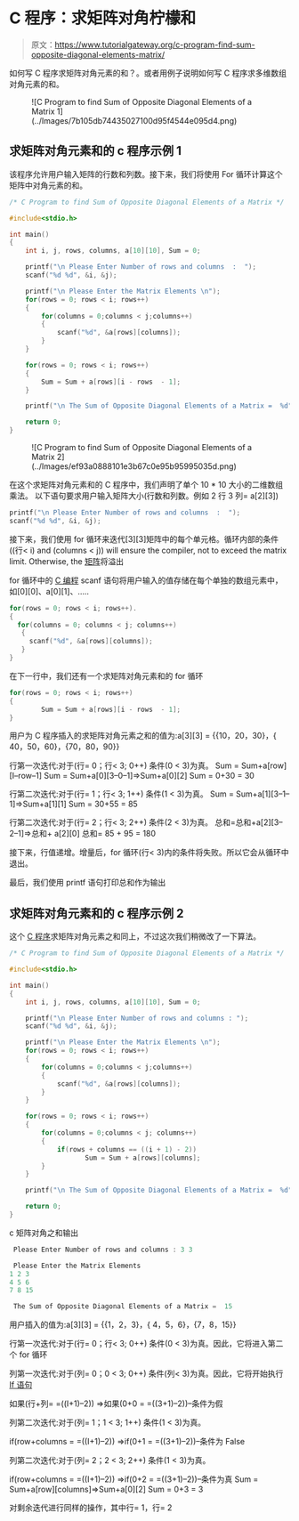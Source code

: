 # C 程序：求矩阵对角柠檬和

> 原文：<https://www.tutorialgateway.org/c-program-find-sum-opposite-diagonal-elements-matrix/>

如何写 C 程序求矩阵对角元素的和？。或者用例子说明如何写 C 程序求多维数组对角元素的和。

<figure class="aligncenter">![C Program to find Sum of Opposite Diagonal Elements of a Matrix 1](../Images/7b105db74435027100d95f4544e095d4.png)</figure>

## 求矩阵对角元素和的 c 程序示例 1

该程序允许用户输入矩阵的行数和列数。接下来，我们将使用 For 循环计算这个矩阵中对角元素的和。

```c
/* C Program to find Sum of Opposite Diagonal Elements of a Matrix */

#include<stdio.h>

int main()
{
 	int i, j, rows, columns, a[10][10], Sum = 0;

 	printf("\n Please Enter Number of rows and columns  :  ");
 	scanf("%d %d", &i, &j);

 	printf("\n Please Enter the Matrix Elements \n");
 	for(rows = 0; rows < i; rows++)
  	{
   		for(columns = 0;columns < j;columns++)
    	{
      		scanf("%d", &a[rows][columns]);
    	}
  	}

 	for(rows = 0; rows < i; rows++)
  	{
   		Sum = Sum + a[rows][i - rows  - 1];
  	}

 	printf("\n The Sum of Opposite Diagonal Elements of a Matrix =  %d", Sum );

 	return 0;
}
```

<figure class="wp-block-image">![C Program to find Sum of Opposite Diagonal Elements of a Matrix 2](../Images/ef93a0888101e3b67c0e95b95995035d.png)</figure>

在这个求矩阵对角元素和的 C 程序中，我们声明了单个 10 * 10 大小的二维数组乘法。
以下语句要求用户输入矩阵大小(行数和列数。例如 2 行 3 列= a[2][3])

```c
printf("\n Please Enter Number of rows and columns  :  ");
scanf("%d %d", &i, &j);
```

接下来，我们使用 for 循环来迭代[3][3]矩阵中的每个单元格。循环内部的条件((行< i) and (columns < j)) will ensure the compiler, not to exceed the matrix limit. Otherwise, the [矩阵](https://www.tutorialgateway.org/two-dimensional-array-in-c/)将溢出

for 循环中的 [C 编程](https://www.tutorialgateway.org/c-programming/) scanf 语句将用户输入的值存储在每个单独的数组元素中，如[0][0]、a[0][1]、…..

```c
for(rows = 0; rows < i; rows++).
{
  for(columns = 0; columns < j; columns++)
   {
     scanf("%d", &a[rows][columns]);
   }
}
```

在下一行中，我们还有一个求矩阵对角元素和的 for 循环

```c
for(rows = 0; rows < i; rows++)
{
   		Sum = Sum + a[rows][i - rows  - 1];
}
```

用户为 C 程序插入的求矩阵对角元素之和的值为:a[3][3] = {{10，20，30}，{ 40，50，60}，{70，80，90}}

行第一次迭代:对于(行= 0；行< 3; 0++)
条件(0 < 3)为真。
Sum = Sum+a[row][I–row–1]
Sum = Sum+a[0][3–0–1]=>Sum+a[0][2]
Sum = 0+30 = 30

行第二次迭代:对于(行= 1；行< 3; 1++)
条件(1 < 3)为真。
Sum = Sum+a[1][3–1–1]=>Sum+a[1][1]
Sum = 30+55 = 85

行第二次迭代:对于(行= 2；行< 3; 2++)
条件(2 < 3)为真。
总和=总和+a[2][3–2–1]=>总和+ a[2][0]
总和= 85 + 95 = 180

接下来，行值递增。增量后，for 循环(行< 3)内的条件将失败。所以它会从循环中退出。

最后，我们使用 printf 语句打印总和作为输出

## 求矩阵对角元素和的 c 程序示例 2

这个 [C 程序](https://www.tutorialgateway.org/c-programming-examples/)求矩阵对角元素之和同上，不过这次我们稍微改了一下算法。

```c
/* C Program to find Sum of Opposite Diagonal Elements of a Matrix */

#include<stdio.h>

int main()
{
 	int i, j, rows, columns, a[10][10], Sum = 0;

 	printf("\n Please Enter Number of rows and columns : ");
 	scanf("%d %d", &i, &j);

 	printf("\n Please Enter the Matrix Elements \n");
 	for(rows = 0; rows < i; rows++)
  	{
   		for(columns = 0;columns < j;columns++)
    	{
      		scanf("%d", &a[rows][columns]);
    	}
  	}

 	for(rows = 0; rows < i; rows++)
  	{
  		for(columns = 0;columns < j; columns++)
  		{
  			if(rows + columns == ((i + 1) - 2))
  			       Sum = Sum + a[rows][columns];
		}
  	}

 	printf("\n The Sum of Opposite Diagonal Elements of a Matrix =  %d", Sum );

 	return 0;
}
```

c 矩阵对角之和输出

```c
 Please Enter Number of rows and columns : 3 3

 Please Enter the Matrix Elements 
1 2 3
4 5 6
7 8 15

 The Sum of Opposite Diagonal Elements of a Matrix =  15
```

用户插入的值为:a[3][3] = {{1，2，3}，{ 4，5，6}，{7，8，15}}

行第一次迭代:对于(行= 0；行< 3; 0++)
条件(0 < 3)为真。因此，它将进入第二个 for 循环

列第一次迭代:对于(列= 0；0 < 3; 0++)
条件(列< 3)为真。因此，它将开始执行 [If 语句](https://www.tutorialgateway.org/if-statement-in-c/)

如果(行+列= =((I+1)–2))
=>如果(0+0 = =((3+1)–2))–条件为假

列第二次迭代:对于(列= 1；1 < 3; 1++)
条件(1 < 3)为真。

if(row+columns = =((I+1)–2))
=>if(0+1 = =((3+1)–2))–条件为 False

列第二次迭代:对于(列= 2；2 < 3; 2++)
条件(1 < 3)为真。

if(row+columns = =((I+1)–2))
=>if(0+2 = =((3+1)–2))–条件为真
Sum = Sum+a[row][columns]=>Sum+a[0][2]
Sum = 0+3 = 3

对剩余迭代进行同样的操作，其中行= 1，行= 2